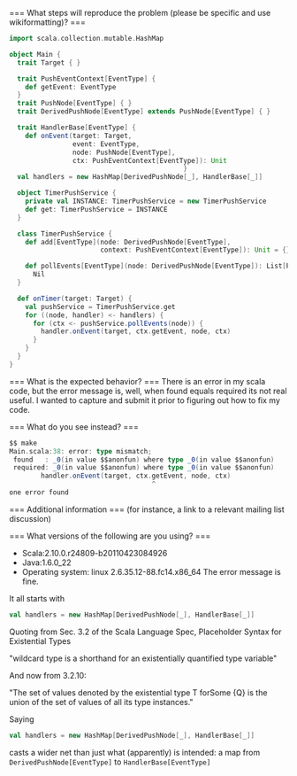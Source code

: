 === What steps will reproduce the problem (please be specific and use wikiformatting)? ===
```scala
import scala.collection.mutable.HashMap

object Main {
  trait Target { }

  trait PushEventContext[EventType] {
    def getEvent: EventType
  }
  trait PushNode[EventType] { }
  trait DerivedPushNode[EventType] extends PushNode[EventType] { }

  trait HandlerBase[EventType] {
    def onEvent(target: Target,
                event: EventType,
                node: PushNode[EventType],
                ctx: PushEventContext[EventType]): Unit
                                            }
  val handlers = new HashMap[DerivedPushNode[_], HandlerBase[_]]

  object TimerPushService {
    private val INSTANCE: TimerPushService = new TimerPushService
    def get: TimerPushService = INSTANCE
  }

  class TimerPushService {
    def add[EventType](node: DerivedPushNode[EventType],
                       context: PushEventContext[EventType]): Unit = {}

    def pollEvents[EventType](node: DerivedPushNode[EventType]): List[PushEventContext[EventType]] =
      Nil
  }

  def onTimer(target: Target) {
    val pushService = TimerPushService.get
    for ((node, handler) <- handlers) {
      for (ctx <- pushService.pollEvents(node)) {
        handler.onEvent(target, ctx.getEvent, node, ctx)
      }
    }
  }
}
```



=== What is the expected behavior? ===
There is an error in my scala code, but the error message
is, well, when found equals required its not real useful.
I wanted to capture and submit it prior to
figuring out how to fix my code.


=== What do you see instead? ===
```scala
$$ make
Main.scala:38: error: type mismatch;
 found   : _0(in value $$anonfun) where type _0(in value $$anonfun)
 required: _0(in value $$anonfun) where type _0(in value $$anonfun)
        handler.onEvent(target, ctx.getEvent, node, ctx)
                                    ^
one error found
```

=== Additional information ===
(for instance, a link to a relevant mailing list discussion)

=== What versions of the following are you using? ===
  - Scala:2.10.0.r24809-b20110423084926
  - Java:1.6.0_22
  - Operating system: linux  2.6.35.12-88.fc14.x86_64
The error message is fine. 

It all starts with 

```scala
val handlers = new HashMap[DerivedPushNode[_], HandlerBase[_]]
```

Quoting from Sec. 3.2 of the Scala Language Spec, Placeholder Syntax for Existential Types

"wildcard type is a shorthand for an existentially quantified type variable"


And now from 3.2.10:

"The set of values denoted by the existential type T forSome {Q} is the union of the set of values of all its type instances."

Saying 

```scala
val handlers = new HashMap[DerivedPushNode[_], HandlerBase[_]]
```

casts a wider net than just what (apparently) is intended: a map from `DerivedPushNode[EventType]`  to `HandlerBase[EventType]`
